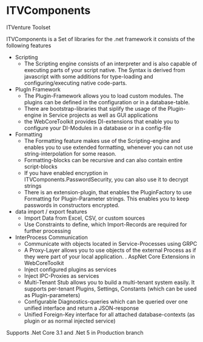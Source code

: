 # ITVComponents
ITVenture Toolset

ITVComponents is a Set of libraries for the .net framework it consists of the following features

- Scripting
  * The Scripting engine consists of an interpreter and is also capable of executing parts of your script native. The Syntax is derived from javascript with some additions for type-loading and configuring/executing native code-parts.
- PlugIn Framework
  * The Plugin-Framework allows you to load custom modules. The plugins can be defined in the configuration or in a database-table. 
  * There are bootstrap-libraries that siplify the usage of the Plugin-engine in Service projects as well as GUI applications
  * the WebCoreToolkit provides DI-extensions that enable you to configure your DI-Modules in a database or in a config-file
- Formatting
  * The Formatting feature makes use of the Scripting-engine and enables you to use extended formatting, whenever you can not use string-interpolation for some reason.
  * Formatting-blocks can be recursive and can also contain entire script-blocks
  * If you have enabled encryption in ITVComponents.PasswordSecurity, you can also use it to decrypt strings
  * There is an extension-plugin, that enables the PluginFactory to use Formatting for Plugin-Parameter strings. This enables you to keep passwords in constructors encrypted.
- data import / export features
  * Import Data from Excel, CSV, or custom sources
  * Use Constraints to define, which Import-Records are required for further processing
- InterProcess Communication
  * Communicate with objects located in Service-Processes using GRPC
  * A Proxy-Layer allows you to use objects of the external Process as if they were part of your local application.
. AspNet Core Extensions in WebCoreToolkit
  * Inject configured plugins as services
  * Inject IPC-Proxies as services
  * Multi-Tenant Stub allows you to build a multi-tenant system easily. It supports per-tenant Plugins, Settings, Constants (which can be used as Plugin-parameters)
  * Configurable Diagnostics-queries which can be queried over one unified interface and return a JSON-response
  * Unified Foreign-Key interface for all attached database-contexts (as plugin or as normal injected service)
  
  
Supports .Net Core 3.1 and .Net 5 in Production branch
